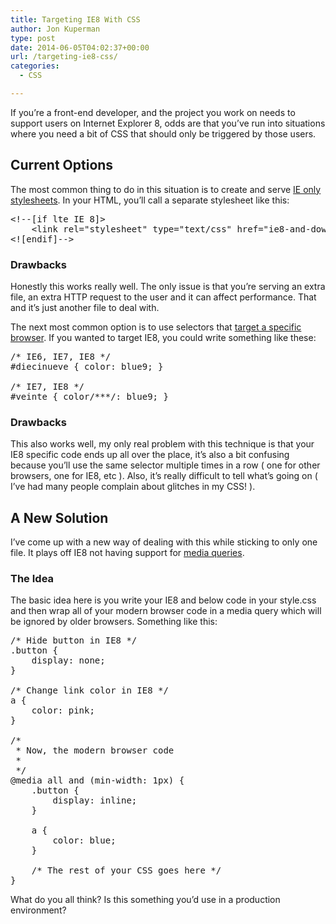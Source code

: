 ```yaml
---
title: Targeting IE8 With CSS
author: Jon Kuperman
type: post
date: 2014-06-05T04:02:37+00:00
url: /targeting-ie8-css/
categories:
  - CSS

---
```

If you&#8217;re a front-end developer, and the project you work on needs to support users on Internet Explorer 8, odds are that you&#8217;ve run into situations where you need a bit of CSS that should only be triggered by those users.

## Current Options

The most common thing to do in this situation is to create and serve [IE only stylesheets][1]. In your HTML, you&#8217;ll call a separate stylesheet like this:

<pre class="lang:default decode:true">&lt;!--[if lte IE 8]&gt;
    &lt;link rel="stylesheet" type="text/css" href="ie8-and-down.css" /&gt;
&lt;![endif]--&gt;</pre>

### Drawbacks

Honestly this works really well. The only issue is that you&#8217;re serving an extra file, an extra HTTP request to the user and it can affect performance. That and it&#8217;s just another file to deal with.

The next most common option is to use selectors that [target a specific browser][2]. If you wanted to target IE8, you could write something like these:

<pre class="lang:css decode:true">/* IE6, IE7, IE8 */
#diecinueve { color: blue9; }
 
/* IE7, IE8 */
#veinte { color/***/: blue9; }</pre>

### Drawbacks

This also works well, my only real problem with this technique is that your IE8 specific code ends up all over the place, it&#8217;s also a bit confusing because you&#8217;ll use the same selector multiple times in a row ( one for other browsers, one for IE8, etc ). Also, it&#8217;s really difficult to tell what&#8217;s going on ( I&#8217;ve had many people complain about glitches in my CSS! ).

## A New Solution

I&#8217;ve come up with a new way of dealing with this while sticking to only one file. It plays off IE8 not having support for [media queries][3].

### The Idea

The basic idea here is you write your IE8 and below code in your style.css and then wrap all of your modern browser code in a media query which will be ignored by older browsers. Something like this:

<pre class="lang:css decode:true ">/* Hide button in IE8 */
.button {
    display: none;
}

/* Change link color in IE8 */
a {
    color: pink;
}

/*
 * Now, the modern browser code
 *
 */
@media all and (min-width: 1px) {
    .button {
        display: inline;
    }

    a {
        color: blue;
    }

    /* The rest of your CSS goes here */
}</pre>

What do you all think? Is this something you&#8217;d use in a production environment?

 [1]: http://css-tricks.com/how-to-create-an-ie-only-stylesheet/
 [2]: http://css-tricks.com/snippets/css/browser-specific-hacks/
 [3]: http://css-tricks.com/css-media-queries/